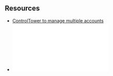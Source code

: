 ## Resources

- [ControlTower to manage multiple accounts](https://www.nclouds.com/blog/aws-control-tower/)
- ![How to onboard existing AWS accounts onto AWS Control Tower](resource/How_to_onboard_existing_AWS_accounts_onto_AWS_Control_Tower_MGT307.pdf)
